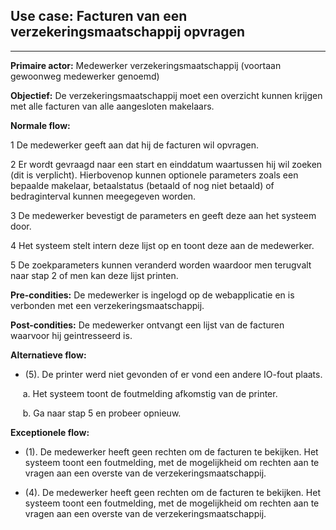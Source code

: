 ## Use case: Facturen van een verzekeringsmaatschappij opvragen
---

**Primaire actor:** Medewerker verzekeringsmaatschappij (voortaan gewoonweg medewerker genoemd)

**Objectief:** De verzekeringsmaatschappij moet een overzicht kunnen krijgen met alle facturen van alle aangesloten makelaars.

**Normale flow:**

1 De medewerker geeft aan dat hij de facturen wil opvragen.

2 Er wordt gevraagd naar een start en einddatum waartussen hij wil zoeken (dit is verplicht).
  Hierbovenop kunnen optionele parameters zoals een bepaalde makelaar, betaalstatus (betaald of nog niet betaald) of bedraginterval kunnen meegegeven worden.

3 De medewerker bevestigt de parameters en geeft deze aan het systeem door.

4 Het systeem stelt intern deze lijst op en toont deze aan de medewerker.

5 De zoekparameters kunnen veranderd worden waardoor men terugvalt naar stap 2 of men kan deze lijst printen.

**Pre-condities:** De medewerker is ingelogd op de webapplicatie en is verbonden met een verzekeringsmaatschappij.

**Post-condities:** De medewerker ontvangt een lijst van de facturen waarvoor hij geintresseerd is.

**Alternatieve flow:**

* (5). De printer werd niet gevonden of er vond een andere IO-fout plaats.

&nbsp;&nbsp;&nbsp;&nbsp; a. Het systeem toont de foutmelding afkomstig van de printer.
      
&nbsp;&nbsp;&nbsp;&nbsp; b. Ga naar stap 5 en probeer opnieuw.

**Exceptionele flow:**

* (1). De medewerker heeft geen rechten om de facturen te bekijken.
     Het systeem toont een foutmelding, met de mogelijkheid om rechten aan te vragen aan een overste van de verzekeringsmaatschappij.

* (4). De medewerker heeft geen rechten om de facturen te bekijken.
     Het systeem toont een foutmelding, met de mogelijkheid om rechten aan te vragen aan een overste van de verzekeringsmaatschappij.
